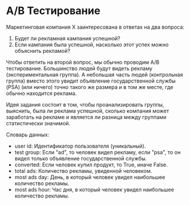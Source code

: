 # A/B Тестирование

Маркетинговая компания Х заинтересована в ответах на два вопроса:
1) Будет ли рекламная кампания успешной?
2) Если кампания была успешной, насколько этот успех можно объяснить рекламой?

Чтобы ответить на второй вопрос, мы обычно проводим A/B тестирование.
Большинство людей будут видеть рекламу (экспериментальная группа). А небольшая часть людей (контрольная группа) вместо этого увидит объявление государственной службы (PSA) (или ничего) точно такого же размера и в том же месте, где обычно находится реклама.

Идея задания состоит в том, чтобы проанализировать группы, выяснить, была ли реклама успешной, сколько компания может заработать на рекламе и является ли разница между группами статистически значимой.

Словарь данных:
* user id: Идентификатор пользователя (уникальный).
* test group: Если "ad", то человек видел рекламу, если "psa", то он видел только объявление государственной службы.
* converted: Если человек купил продукт, то True, иначе False.
* total ads: Количество рекламы, увиденной человеком.
* most ads day: День, в который человек увидел наибольшее количество рекламы.
* most ads hour: Час дня, в который человек увидел наибольшее количество рекламы.
